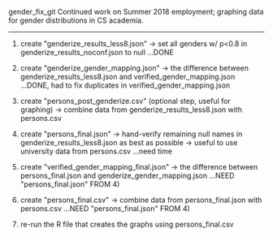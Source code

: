 gender_fix_git
Continued work on Summer 2018 employment; graphing data for gender distributions in CS academia.


------------------------------------------------------------------------------------------------
1) create "genderize_results_less8.json"
	-> set all genders w/ p<0.8 in genderize_results_noconf.json to null
	...DONE

2) create "genderize_gender_mapping.json"
	-> the difference between genderize_results_less8.json and verified_gender_mapping.json
	...DONE, had to fix duplicates in verified_gender_mapping.json

3) create "persons_post_genderize.csv" (optional step, useful for graphing)
	-> combine data from genderize_results_less8.json with persons.csv

4) create "persons_final.json"
	-> hand-verify remaining null names in genderize_results_less8.json as best as possible
	-> useful to use university data from persons.csv
	...need time

5) create "verified_gender_mapping_final.json"
	-> the difference between persons_final.json and genderize_gender_mapping.json
	...NEED "persons_final.json" FROM 4)

6) create "persons_final.csv"
	-> combine data from persons_final.json with persons.csv
	...NEED "persons_final.json" FROM 4)

7) re-run the R file that creates the graphs using persons_final.csv
